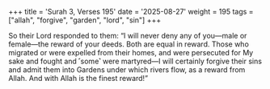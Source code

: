 +++
title = 'Surah 3, Verses 195'
date = '2025-08-27'
weight = 195
tags = ["allah", "forgive", "garden", "lord", "sin"]
+++

So their Lord responded to them: “I will never deny any of you—male or female—the reward of your deeds. Both are equal in reward. Those who migrated or were expelled from their homes, and were persecuted for My sake and fought and ˹some˺ were martyred—I will certainly forgive their sins and admit them into Gardens under which rivers flow, as a reward from Allah. And with Allah is the finest reward!”